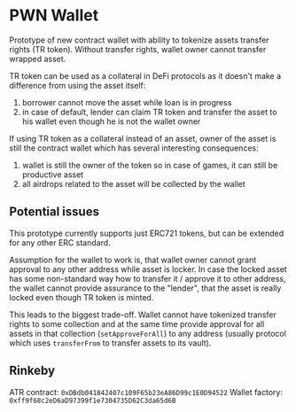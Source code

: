 # PWN Wallet

Prototype of new contract wallet with ability to tokenize assets transfer rights (TR token). Without transfer rights, wallet owner cannot transfer wrapped asset.

TR token can be used as a collateral in DeFi protocols as it doesn't make a difference from using the asset itself:
1) borrower cannot move the asset while loan is in progress
2) in case of default, lender can claim TR token and transfer the asset to his wallet even though he is not the wallet owner

If using TR token as a collateral instead of an asset, owner of the asset is still the contract wallet which has several interesting consequences:
1) wallet is still the owner of the token so in case of games, it can still be productive asset
2) all airdrops related to the asset will be collected by the wallet

## Potential issues

This prototype currently supports just ERC721 tokens, but can be extended for any other ERC standard.

Assumption for the wallet to work is, that wallet owner cannot grant approval to any other address while asset is locker. In case the locked asset has some non-standard way how to transfer it / approve it to other address, the wallet cannot provide assurance to the "lender", that the asset is really locked even though TR token is minted.

This leads to the biggest trade-off. Wallet cannot have tokenized transfer rights to some collection and at the same time provide approval for all assets in that collection (`setApproveForAll`) to any address (usually protocol which uses `transferFrom` to transfer assets to its vault).

## Rinkeby
ATR contract: `0xDBdb041842407c109F65b23eA86D99c1E0D94522`
Wallet factory: `0xff9f68c2eD6aD97399f1e7304735D62C3da65d6B`
